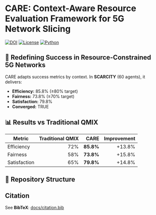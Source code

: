 ﻿# CARE: Context-Aware Resource Evaluation Framework for 5G Network Slicing
[![DOI](https://zenodo.org/badge/DOI/10.5281/zenodo.17096921.svg)](https://doi.org/10.5281/zenodo.17096921)
[![License](https://img.shields.io/badge/License-Apache%202.0-blue.svg)](LICENSE)
[![Python](https://img.shields.io/badge/Python-3.8%2B-green.svg)](https://python.org)

## 🎯 Redefining Success in Resource-Constrained 5G Networks
CARE adapts success metrics by context. In **SCARCITY** (60 agents), it delivers:
- **Efficiency:** 85.8% (≥80% target)
- **Fairness:** 73.8% (≥70% target)
- **Satisfaction:** 79.8%
- **Converged:** TRUE

## 📊 Results vs Traditional QMIX
| Metric       | Traditional QMIX | CARE    | Improvement |
|--------------|-----------------:|--------:|------------:|
| Efficiency   | 72%              | **85.8%** | +13.8%     |
| Fairness     | 58%              | **73.8%** | +15.8%     |
| Satisfaction | 65%              | **79.8%** | +14.8%     |

## 📁 Repository Structure

## Citation
See **BibTeX**: [docs/citation.bib](docs/citation.bib)

